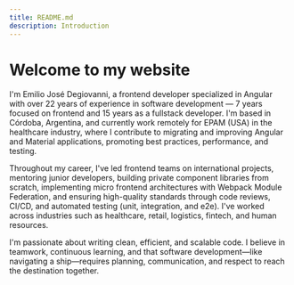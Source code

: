 ```yaml
---
title: README.md
description: Introduction
---
```

# Welcome to my website
        
I'm Emilio José Degiovanni, a frontend developer specialized in Angular with over 22 years of experience in software development — 7 years focused on frontend and 15 years as a fullstack developer. I'm based in Córdoba, Argentina, and currently work remotely for EPAM
(USA) in the healthcare industry, where I contribute to migrating and improving Angular and Material applications, promoting best practices, performance, and testing.

Throughout my career, I've led frontend teams on international projects, mentoring junior developers, building private component libraries from scratch, implementing micro frontend architectures with Webpack Module Federation, and ensuring high-quality standards through
code reviews, CI/CD, and automated testing (unit, integration, and e2e). I've worked across industries such as healthcare, retail, logistics, fintech, and human resources.

I'm passionate about writing clean, efficient, and scalable code. I believe in teamwork, continuous learning, and that software development—like navigating a ship—requires planning, communication, and respect to reach the destination together.
